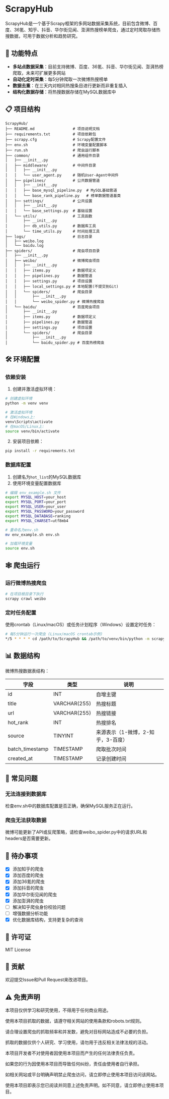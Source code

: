 # ScrapyHub

ScrapyHub是一个基于Scrapy框架的多网站数据采集系统，目前包含微博、百度、36氪、知乎、抖音、华尔街见闻、澎湃热搜榜单爬虫，通过定时爬取存储热搜数据，可用于数据分析和趋势研究。

## 🚀 功能特点

- **多站点数据采集**：目前支持微博、百度、36氪、抖音、华尔街见闻、澎湃热榜爬取，未来可扩展更多网站
- **自动化定时采集**：每5分钟爬取一次微博热搜榜单
- **数据去重**：在三天内对相同热搜条目进行更新而非重复插入
- **结构化数据存储**：将热搜数据存储在MySQL数据库中

## 📋 项目结构

```
ScrapyHub/
├── README.md                 # 项目说明文档
├── requirements.txt          # 项目依赖包
├── scrapy.cfg                # Scrapy配置文件
├── env.sh                    # 环境变量配置脚本
├── run.sh                    # 爬虫运行脚本
├── common/                   # 通用组件目录
│   ├── __init__.py
│   ├── middleware/           # 中间件目录
│   │   ├── __init__.py
│   │   └── user_agent.py     # 随机User-Agent中间件
│   ├── pipelines/            # 公共数据管道
│   │   ├── __init__.py
│   │   ├── base_mysql_pipeline.py  # MySQL基础管道
│   │   └── base_rank_pipeline.py   # 榜单数据管道基类
│   ├── settings/             # 公共设置
│   │   ├── __init__.py
│   │   └── base_settings.py  # 基础设置
│   └── utils/                # 工具函数
│       ├── __init__.py
│       ├── db_utils.py       # 数据库工具
│       └── time_utils.py     # 时间处理工具
├── logs/                     # 日志目录
│   ├── weibo.log
│   └── baidu.log
├── spiders/                  # 爬虫项目目录
│   ├── __init__.py
│   ├── weibo/                # 微博爬虫项目
│   │   ├── __init__.py
│   │   ├── items.py          # 数据项定义
│   │   ├── pipelines.py      # 数据管道
│   │   ├── settings.py       # 项目设置
│   │   ├── local_settings.py # 本地配置(不提交到Git)
│   │   └── spiders/          # 爬虫目录
│   │       ├── __init__.py
│   │       └── weibo_spider.py # 微博热搜爬虫
│   └── baidu/                # 百度爬虫项目
│       ├── __init__.py
│       ├── items.py          # 数据项定义
│       ├── pipelines.py      # 数据管道
│       ├── settings.py       # 项目设置
│       └── spiders/          # 爬虫目录
│           ├── __init__.py
│           └── baidu_spider.py # 百度热榜爬虫
```

## 🛠️ 环境配置

### 依赖安装

1. 创建并激活虚拟环境：

```bash
# 创建虚拟环境
python -m venv venv

# 激活虚拟环境
# 在Windows上:
venv\Scripts\activate
# 在macOS/Linux上:
source venv/bin/activate
```

2. 安装项目依赖：

```bash
pip install -r requirements.txt
```

### 数据库配置

1. 创建名为`hot_list`的MySQL数据库
2. 使用环境变量配置数据库
```bash
# 编辑 env_example.sh 文件
export MYSQL_HOST=your_host
export MYSQL_PORT=your_port
export MYSQL_USER=your_user
export MYSQL_PASSWORD=your_password
export MYSQL_DATABASE=ranking
export MYSQL_CHARSET=utf8mb4

# 重命名为env.sh
mv env_example.sh env.sh

# 加载环境变量
source env.sh
```

## 🕸️ 爬虫运行

### 运行微博热搜爬虫

```bash
# 在项目根目录下执行
scrapy crawl weibo
```

### 定时任务配置

使用crontab（Linux/macOS）或任务计划程序（Windows）设置定时任务：

```bash
# 每5分钟运行一次爬虫 (Linux/macOS crontab示例)
*/5 * * * * cd /path/to/ScrapyHub && /path/to/venv/bin/python -m scrapy crawl weibo
```

## 📊 数据结构

微博热搜数据表结构：

| 字段 | 类型 | 说明 |
|------|------|------|
| id | INT | 自增主键 |
| title | VARCHAR(255) | 热搜标题 |
| url | VARCHAR(255) | 热搜链接 |
| hot_rank | INT | 热搜排名 |
| source | TINYINT | 来源表示（1-微博，2-知乎，3-百度） |
| batch_timestamp | TIMESTAMP | 爬取批次时间 |
| created_at | TIMESTAMP | 记录创建时间 |

## 🔧 常见问题

### 无法连接到数据库

检查env.sh中的数据库配置是否正确，确保MySQL服务正在运行。

### 爬虫无法获取数据

微博可能更新了API或反爬策略，请检查weibo_spider.py中的请求URL和headers是否需要更新。

## 📝 待办事项

- [x] 添加知乎的爬虫
- [x] 添加百度的爬虫
- [x] 添加36氪的爬虫
- [x] 添加抖音的爬虫
- [x] 添加华尔街见闻的爬虫
- [x] 添加澎湃的爬虫
- [ ] 解决知乎爬虫身份校验问题
- [ ] 增强数据分析功能
- [x] 优化数据库结构，支持更复杂的查询

## 📜 许可证

MIT License

## 👥 贡献

欢迎提交Issue和Pull Request来改进项目。

## ⚠️ 免责声明

本项目仅供学习和研究使用，不得用于任何商业用途。

使用本项目抓取的数据，请遵守相关网站的使用条款和robots.txt规则。

请合理设置爬虫的抓取频率和并发数，避免对目标网站造成不必要的负担。

抓取的数据仅供个人研究、学习使用，请勿用于违反相关法律法规的活动。

本项目开发者不对使用者因使用本项目而产生的任何法律责任负责。

如果您的行为因使用本项目而导致任何纠纷，责任由使用者自行承担。

如相关网站或平台明确声明禁止爬虫访问，请立即停止使用本项目访问该网站。

使用本项目即表示您已阅读并同意上述免责声明。如不同意，请立即停止使用本项目。